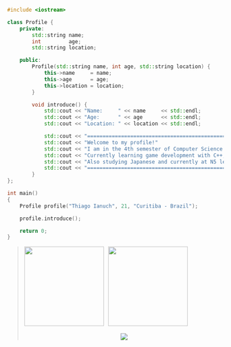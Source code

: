 ```c++
#include <iostream>

class Profile {
    private:
        std::string name;
        int         age;
        std::string location;

    public:
        Profile(std::string name, int age, std::string location) {
            this->name     = name;
            this->age      = age;
            this->location = location;
        }

        void introduce() {
            std::cout << "Name:     " << name     << std::endl;
            std::cout << "Age:      " << age      << std::endl;
            std::cout << "Location: " << location << std::endl;

            std::cout << "==================================================================================" << std::endl;
            std::cout << "Welcome to my profile!"                                                             << std::endl;
            std::cout << "I am in the 4th semester of Computer Science."                                      << std::endl;
            std::cout << "Currently learning game development with C++, using Unreal Engine, SFML and OpenGL" << std::endl;
            std::cout << "Also studying Japanese and currently at N5 level."                                  << std::endl;
            std::cout << "==================================================================================" << std::endl;
        }
};

int main()
{
    Profile profile("Thiago Ianuch", 21, "Curitiba - Brazil");

    profile.introduce();

    return 0;
}
```

<blockquote>
  <div align="center">
  <div style="display: flex; align-items: flex-start; gap: 10px;">
      <img height=185 align="center" src="https://github-readme-stats.vercel.app/api/top-langs/?username=ThiagoIanuch&langs_count=6&theme=codeSTACKr&layout=compact" />
      <img height=185 align="center" src="https://github-readme-stats.vercel.app/api?username=ThiagoIanuch&theme=codeSTACKr&show_icons=true" />
    </div>
    <br />
    <img src="https://komarev.com/ghpvc/?username=ThiagoIanuch&label=PROFILE+VIEWS&color=orange" />
  </div>
</blockquote>
